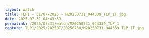 ```yaml
---
layout: watch
title: TLP1 - 31/07/2025 - M20250731_044339_TLP_1T.jpg
date: 2025-07-31 04:43:39
permalink: /2025/07/31/watch/M20250731_044339_TLP_1
capture: TLP1/2025/202507/20250730/M20250731_044339_TLP_1T.jpg
---
```

